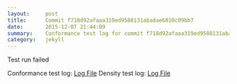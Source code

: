 ```yaml
---
layout:     post
title:      Commit f718d92afaaa319ed9588131abadae6810c09bb7
date:       2015-12-07 21:44:09
summary:    Conformance test log for commit f718d92afaaa319ed9588131abadae6810c09bb7.
category:   jekyll
---
```


Test run failed

Conformance test log: [Log File](http://s3-us-west-2.amazonaws.com/kraken-e2e-logs/conformance/kraken_f718d92afaaa319ed9588131abadae6810c09bb7_conformance.log)
Density test log: [Log File](http://s3-us-west-2.amazonaws.com/kraken-e2e-logs/conformance/kraken_f718d92afaaa319ed9588131abadae6810c09bb7_density.log)

